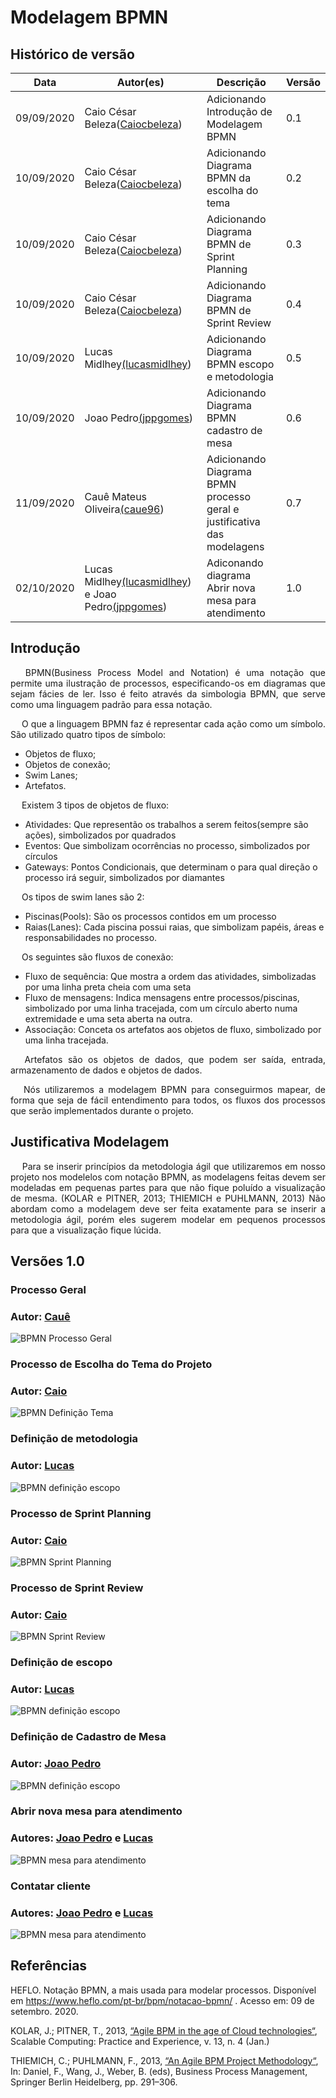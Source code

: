 


# Modelagem BPMN

## Histórico de versão

<table>
  <thead>
    <tr>
      <th>Data</th>
           <th>Autor(es)</th>
      <th>Descrição</th>
      <th>Versão</th>
    </tr>
  </thead>
  <tbody>
    <tr>
      <td>09/09/2020</td>
      <td>Caio César Beleza(<a target="blank" href="https://github.com/Caiocbeleza">Caiocbeleza</a>)</td>
      <td>Adicionando Introdução de Modelagem BPMN</td>
      <td>
        0.1
      </td>
    </tr>
    <tr>
      <td>10/09/2020</td>
      <td>Caio César Beleza(<a target="blank" href="https://github.com/Caiocbeleza">Caiocbeleza</a>)</td>
      <td>Adicionando Diagrama BPMN da escolha do tema</td>
      <td>
        0.2
      </td>
    </tr>
    <tr>
      <td>10/09/2020</td>
      <td>Caio César Beleza(<a target="blank" href="https://github.com/Caiocbeleza">Caiocbeleza</a>)</td>
      <td>Adicionando Diagrama BPMN de Sprint Planning</td>
      <td>
        0.3
      </td>
    </tr>
    <tr>
      <td>10/09/2020</td>
      <td>Caio César Beleza(<a target="blank" href="https://github.com/Caiocbeleza">Caiocbeleza</a>)</td>
      <td>Adicionando Diagrama BPMN de Sprint Review</td>
      <td>
        0.4
      </td>
    </tr>
    <tr>
      <td>10/09/2020</td>
      <td>Lucas Midlhey<a target="blank" href="https://github.com/lucasmidlhey">(lucasmidlhey</a>)</td>
      <td>Adicionando Diagrama BPMN escopo e metodologia</td>
      <td>
        0.5
      </td>
    </tr>
    <tr>
      <td>10/09/2020</td>
      <td>Joao Pedro<a target="blank" href="https://github.com/jppgomes">(jppgomes</a>)</td>
      <td>Adicionando Diagrama BPMN cadastro de mesa</td>
      <td>
        0.6
      </td>
    </tr>
    <tr>
      <td>11/09/2020</td>
      <td>Cauê Mateus Oliveira<a target="blank" href="https://github.com/caue96">(caue96</a>)</td>
      <td>Adicionando Diagrama BPMN processo geral e justificativa das modelagens</td>
      <td>
        0.7
      </td>
    </tr>
    <tr>
      <td>02/10/2020</td>
      <td>Lucas Midlhey<a target="blank" href="https://github.com/lucasmidlhey">(lucasmidlhey</a>) e Joao Pedro<a target="blank" href="https://github.com/jppgomes">(jppgomes</a>)</td>
      <td>Adiconando diagrama Abrir nova mesa para atendimento</td>
      <td>
        1.0
      </td>
    </tr>
  </tbody>
</table>

## Introdução
<p align="justify">&emsp;
BPMN(Business Process Model and Notation) é uma notação que permite uma ilustração de processos, especificando-os em diagramas que sejam fácies de ler. Isso é feito através da simbologia BPMN, que serve como uma linguagem padrão para essa notação.</p>
<p align="justify">&emsp;
O que a linguagem BPMN faz é representar cada ação como um símbolo. São utilizado quatro tipos de símbolo:<br>
<ul>
<li>Objetos de fluxo;</li>
<li> Objetos de conexão;</li>
<li> Swim Lanes;</li>
<li>Artefatos.</li>  
</ul>
</p>
<p align="justify">&emsp;
Existem 3 tipos de objetos de fluxo:
<ul>
<li>Atividades: Que representão os trabalhos a serem feitos(sempre são ações), simbolizados por quadrados</li>
<li>Eventos: Que simbolizam ocorrências no processo, simbolizados por círculos</li>
<li>Gateways: Pontos Condicionais, que determinam o para qual direção o processo irá seguir, simbolizados por diamantes</li>
</ul>
</p>

<p align="justify">&emsp;
Os tipos de swim lanes são 2:
<ul>
<li>Piscinas(Pools): São os processos contidos em um processo</li>
<li>Raias(Lanes): Cada piscina possui raias, que simbolizam papéis, áreas e responsabilidades no processo.</li>
</ul>
</p>

<p align="justify">&emsp;
Os seguintes são fluxos de conexão:
<ul>
<li>Fluxo de sequência: Que mostra a ordem das atividades, simbolizadas por uma linha preta cheia com uma seta</li>
<li>Fluxo de mensagens: Indica mensagens entre processos/piscinas, simbolizado por uma linha tracejada, com um círculo aberto numa extremidade e uma seta aberta na outra.</li>
<li>Associação: Conceta os artefatos aos objetos de fluxo, simbolizado por uma linha tracejada.</li>
</ul>
</p>

<p align="justify">&emsp;
Artefatos são os objetos de dados, que podem ser saída, entrada, armazenamento de dados e objetos de dados.
</p>

<p align="justify">&emsp;
Nós utilizaremos a modelagem BPMN para conseguirmos mapear, de forma que seja de fácil entendimento para todos, os fluxos dos processos que serão implementados durante o projeto.
</p>

## Justificativa Modelagem
<p align="justify">&emsp;
Para se inserir princípios da metodologia ágil que utilizaremos em nosso projeto nos modelelos com notação BPMN, as modelagens feitas devem ser modeladas em pequenas partes para que não fique poluído a visualização de mesma. (KOLAR e PITNER, 2013; THIEMICH e PUHLMANN, 2013) Não abordam como a modelagem deve ser feita exatamente para se inserir a metodologia ágil, porém eles sugerem modelar em pequenos processos para que a visualização fique lúcida.
</p>

## Versões 1.0

### Processo Geral

### Autor: [Cauê](https://github.com/caue96)

![BPMN Processo Geral](../images/BPMN/bpmn_processo_geral.png)

### Processo de Escolha do Tema do Projeto

### Autor: [Caio](https://github.com/Caiocbeleza)

![BPMN Definição Tema](../images/BPMN/bpmn_definicao_projeto.png)

### Definição de metodologia

### Autor: [Lucas](https://github.com/lucasmidlhey)

![BPMN definição escopo](../images/BPMN/bpmn_metodologia.png)

### Processo de Sprint Planning

### Autor: [Caio](https://github.com/Caiocbeleza)

![BPMN Sprint Planning](../images/BPMN/bpmn_sprint_planning.png)

### Processo de Sprint Review

### Autor: [Caio](https://github.com/Caiocbeleza)

![BPMN Sprint Review](../images/BPMN/bpmn_sprint_review.png)

### Definição de escopo

### Autor: [Lucas](https://github.com/lucasmidlhey)

![BPMN definição escopo](../images/BPMN/bpmn_escopo.png)


### Definição de Cadastro de Mesa

### Autor: [Joao Pedro](https://github.com/jppgomes)

![BPMN definição escopo](../images/BPMN/processo_abertura_mesa.png)

### Abrir nova mesa para atendimento

### Autores: [Joao Pedro](https://github.com/jppgomes) e [Lucas](https://github.com/lucasmidlhey)

![BPMN mesa para atendimento ](../images/BPMN/mesa_atendimento.png)

### Contatar cliente

### Autores: [Joao Pedro](https://github.com/jppgomes) e [Lucas](https://github.com/lucasmidlhey)

![BPMN mesa para atendimento ](../images/BPMN/contatar_cliente.jpg)
## Referências

HEFLO. Notação BPMN, a mais usada para modelar processos. Disponível em https://www.heflo.com/pt-br/bpm/notacao-bpmn/ . Acesso em: 09 de setembro. 2020.

KOLAR, J.; PITNER, T., 2013, [“Agile BPM in the age of Cloud technologies“](https://www.scpe.org/index.php/scpe/article/view/810), Scalable Computing: Practice and Experience, v. 13, n. 4 (Jan.)

THIEMICH, C.; PUHLMANN, F., 2013, [“An Agile BPM Project Methodology“](https://link.springer.com/chapter/10.1007/978-3-642-40176-3_25), In: Daniel, F., Wang, J., Weber, B. (eds), Business Process Management,  Springer Berlin Heidelberg, pp. 291–306.
